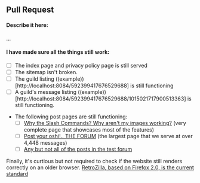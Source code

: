 ## Pull Request

#### Describe it here:

...

#### I have made sure all the things still work:

- [ ] The index page and privacy policy page is still served
- [ ] The sitemap isn't broken.
- [ ] The guild listing ((example))[http://localhost:8084/592399417676529688] is still functioning
- [ ] A guild's message listing ((example))[http://localhost:8084/592399417676529688/1015021717900513363] is still functioning.
- The following post pages are still functioning:
    - [ ] [Why the Slash Commands? Why aren't my images working?](http://localhost:8084/592399417676529688/1015021717900513363/1015031189779796099) (very complete page that showcases most of the features)
    -  [ ] [Post your oshi!.. THE FORUM](http://localhost:8084/662191386942111744/1019811690042368060/1023640405067177984) (the largest page that we serve at over 4,448 messages)
    - [ ] [Any but not all of the posts in the test forum](https://dfs.ioi-xd.net/1020045037372964974/1020049276082073630)

Finally, it's curtious but not required to check if the website still renders correctly on an older browser. [RetroZilla, based on Firefox 2.0, is the current standard](https://rn10950.github.io/RetroZillaWeb/)
